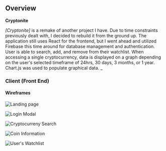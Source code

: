 ## Overview

**Cryptonite** 

_[Cryptonite]_ is a remake of another project I have. Due to time constraints previously dealt with, I decided to rebuild it from the ground up. The application still uses React for the frontend, but I went ahead and utilized Firebase this time around for database management and authentication. User is able to search, add, and remove from their watchlist. When accessing a single cryptocurrency, data is displayed on a graph depending on the user's selected timeframe of 24hrs, 30 days, 3 months, or 1 year. Chart.js was used to populate graphical data.  _

### Client (Front End)

#### Wireframes

![Landing page](https://imgur.com/Wz7gMwS.jpg)

![Login Modal](https://imgur.com/M0mArBF.jpg)

![Cryptocurreny Search](https://imgur.com/c4MH4ao.jpg)

![Coin Information](https://imgur.com/qxdoXFv.jpg)

![User's Watchlist](https://imgur.com/xuYnBZ8.jpg)
